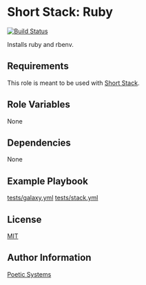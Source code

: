 Short Stack: Ruby
=========
[![Build Status](https://travis-ci.org/poetic/short-stack-ruby.svg)](https://travis-ci.org/poetic/short-stack-ruby)

Installs ruby and rbenv.

Requirements
------------

This role is meant to be used with [Short Stack](https://github.com/poetic/short-stack).

Role Variables
--------------

None

Dependencies
------------

None

Example Playbook
----------------

[tests/galaxy.yml](tests/galaxy.yml)
[tests/stack.yml](tests/stack.yml)

License
-------

[MIT](LICENSE)

Author Information
------------------

[Poetic Systems](http://poeticsystems.com)
